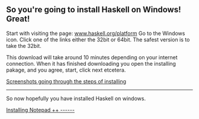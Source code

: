 So you're going to install Haskell on Windows! Great!
----------------------------
Start with visiting the page:
www.haskell.org/platform
Go to the Windows icon.
Click one of the links either the 32bit or 64bit. The safest version is to take the 32bit.

This download will take around 10 minutes depending on your internet connection.
When it has finished downloading you open the installing pakage, and you agree, start, click next etcetera.

[Screenshots going through the steps of installing](https://www.dropbox.com/sh/wtjepz1n98tgj0p/AABV8X08aFDGsqne_gsGSfEja?dl=0)

----------

So now hopefully you have installed Haskell on windows. 

[Installing Notepad ++
------](http://notepad-plus-plus.org/)